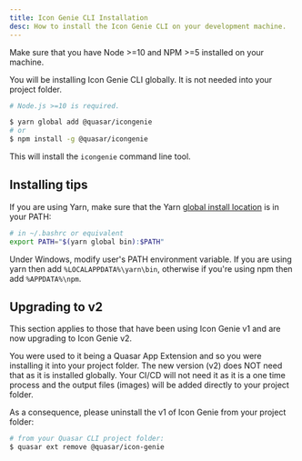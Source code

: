 ```yaml
---
title: Icon Genie CLI Installation
desc: How to install the Icon Genie CLI on your development machine.
---
```


Make sure that you have Node >=10 and NPM >=5 installed on your machine.

You will be installing Icon Genie CLI globally. It is not needed into your project folder.

```bash
# Node.js >=10 is required.

$ yarn global add @quasar/icongenie
# or
$ npm install -g @quasar/icongenie
```

This will install the `icongenie` command line tool.

## Installing tips

If you are using Yarn, make sure that the Yarn [global install location](https://yarnpkg.com/lang/en/docs/cli/global/) is in your PATH:

```bash
# in ~/.bashrc or equivalent
export PATH="$(yarn global bin):$PATH"
```

Under Windows, modify user's PATH environment variable. If you are using yarn then add `%LOCALAPPDATA%\yarn\bin`, otherwise if you're using npm then add `%APPDATA%\npm`.

## Upgrading to v2

This section applies to those that have been using Icon Genie v1 and are now upgrading to Icon Genie v2.

You were used to it being a Quasar App Extension and so you were installing it into your project folder. The new version (v2) does NOT need that as it is installed globally. Your CI/CD will not need it as it is a one time process and the output files (images) will be added directly to your project folder.

As a consequence, please uninstall the v1 of Icon Genie from your project folder:

```bash
# from your Quasar CLI project folder:
$ quasar ext remove @quasar/icon-genie
```
